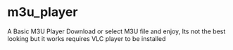 # m3u_player
A Basic M3U Player Download or select M3U file and enjoy, Its not the best looking but it works requires VLC player to be installed
